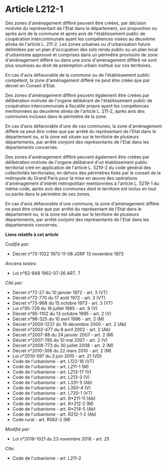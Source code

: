 # Article L212-1

Des zones d'aménagement différé peuvent être créées, par décision motivée du représentant de l'Etat dans le département, sur
proposition ou après avis de la commune et après avis de l'établissement public de coopération intercommunale ayant les
compétences visées au deuxième alinéa de l'article L. 211-2. Les zones urbaines ou d'urbanisation future délimitées par un
plan d'occupation des sols rendu public ou un plan local d'urbanisme approuvé et comprises dans un périmètre provisoire de
zone d'aménagement différé ou dans une zone d'aménagement différé ne sont plus soumises au droit de préemption urbain
institué sur ces territoires.

En cas d'avis défavorable de la commune ou de l'établissement public compétent, la zone d'aménagement différé ne peut être
créée que par décret en Conseil d'Etat.

Des zones d'aménagement différé peuvent également être créées par délibération motivée de l'organe délibérant de
l'établissement public de coopération intercommunale à fiscalité propre ayant les compétences mentionnées au deuxième alinéa
de l'article L. 211-2, après avis des communes incluses dans le périmètre de la zone.

En cas d'avis défavorable d'une de ces communes, la zone d'aménagement différé ne peut être créée que par arrêté du
représentant de l'Etat dans le département ou, si la zone est située sur le territoire de plusieurs départements, par arrêté
conjoint des représentants de l'Etat dans les départements concernés.

Des zones d'aménagement différé peuvent également être créées par délibération motivée de l'organe délibérant d'un
établissement public territorial créé en application de l'article L. 5219-2 du code général des collectivités territoriales,
en dehors des périmètres fixés par le conseil de la métropole du Grand Paris pour la mise en œuvre des opérations
d'aménagement d'intérêt métropolitain mentionnées à l'article L. 5219-1 du même code, après avis des communes dont le
territoire est inclus en tout ou partie dans le périmètre de ces zones.

En cas d'avis défavorable d'une commune, la zone d'aménagement différé ne peut être créée que par arrêté du représentant de
l'Etat dans le département ou, si la zone est située sur le territoire de plusieurs départements, par arrêté conjoint des
représentants de l'Etat dans les départements concernés.

**Liens relatifs à cet article**

_Codifié par_:

  - Décret n°73-1022 1973-11-08 JORF 13 novembre 1973

_Anciens textes_:

  - Loi n°62-848 1962-07-26 ART. 7

_Cité par_:

  - Décret n°72-27 du 10 janvier 1972 - art. 3 (VT)
  - Décret n°72-770 du 17 août 1972 - art. 3 (VT)
  - Décret n°73-968 du 15 octobre 1973 - art. 3 (VT)
  - Loi n°85-729 du 18 juillet 1985 - art. 9 (V)
  - Décret n°95-1102 du 13 octobre 1995 - art. 2 (V)
  - Décret n°96-325 du 10 avril 1996 - art. 2 (M)
  - Décret n°2000-1237 du 19 décembre 2000 - art. 2 (Ab)
  - Décret n°2002-477 du 8 avril 2002 - art. 2 (Ab)
  - Décret n°2007-88 du 24 janvier 2007 - art. 2 (M)
  - Décret n°2007-785 du 10 mai 2007 - art. 2 (V)
  - Décret n°2008-773 du 30 juillet 2008 - art. 2 (M)
  - Décret n°2010-306 du 22 mars 2010 - art. 2 (M)
  - Loi n°2010-597 du 3 juin 2010 - art. 21 (VD)
  - Code de l'urbanisme - art. L122-16 (VT)
  - Code de l'urbanisme - art. L211-1 (M)
  - Code de l'urbanisme - art. L213-17 (V)
  - Code de l'urbanisme - art. L213-3 (V)
  - Code de l'urbanisme - art. L331-5 (Ab)
  - Code de l'urbanisme - art. L350-4 (V)
  - Code de l'urbanisme - art. L720-1 (VT)
  - Code de l'urbanisme - art. R*211-11 (Ab)
  - Code de l'urbanisme - art. R*212-2 (M)
  - Code de l'urbanisme - art. R*214-5 (Ab)
  - Code de l'urbanisme - art. R212-1-2 (Ab)
  - Code rural - art. R562-2 (M)

_Modifié par_:

  - Loi n°2018-1021 du 23 novembre 2018 - art. 25

_Cite_:

  - Code de l'urbanisme - art. L211-2
